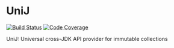 # UniJ

[![Build Status](https://travis-ci.com/tlinkowski/UniJ.svg?branch=master)](https://travis-ci.com/tlinkowski/UniJ)
[![Code Coverage](https://img.shields.io/codecov/c/github/tlinkowski/UniJ/master.svg)](https://codecov.io/gh/tlinkowski/UniJ)

UniJ: Universal cross-JDK API provider for immutable collections
